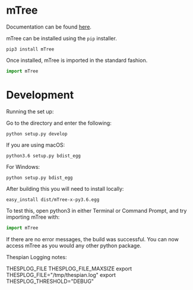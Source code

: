 # mTree

Documentation can be found [here](http://mtree.readthedocs.io/en/latest/).

mTree can be installed using the `pip` installer.

```
pip3 install mTree
```

Once installed, mTree is imported in the standard fashion.

```python
import mTree
```

# Development

Running the set up:

Go to the directory and enter the following:

```commandline
python setup.py develop
```

If you are using macOS:
```commandline
python3.6 setup.py bdist_egg
```

For Windows:
```commandline
python setup.py bdist_egg
```

After building this you will need to install locally:

```commandline
easy_install dist/mTree-x-py3.6.egg
```


To test this, open python3 in either Terminal or Command Prompt, and try importing mTree with:

```python
import mTree
```

If there are no error messages, the build was successful.
You can now access mTree as you would any other python package.


Thespian Logging notes:

THESPLOG_FILE
THESPLOG_FILE_MAXSIZE
export THESPLOG_FILE="/tmp/thespian.log"
export THESPLOG_THRESHOLD="DEBUG"